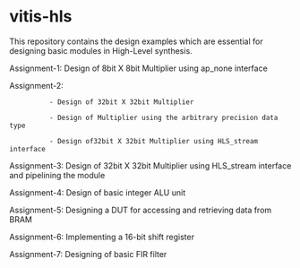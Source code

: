 # vitis-hls
This repository contains the design examples which are essential for designing basic modules in High-Level synthesis.

Assignment-1: Design of 8bit X 8bit Multiplier using ap_none interface

Assignment-2: 

              - Design of 32bit X 32bit Multiplier

              - Design of Multiplier using the arbitrary precision data type
							
              - Design of32bit X 32bit Multiplier using HLS_stream interface

Assignment-3: Design of 32bit X 32bit Multiplier using HLS_stream interface and pipelining the module 

Assignment-4: Design of basic integer ALU unit

Assignment-5: Designing a DUT for accessing and retrieving data from BRAM 

Assignment-6: Implementing a 16-bit shift register

Assignment-7: Designing of basic FIR filter
